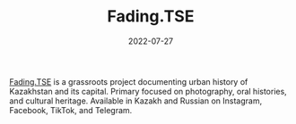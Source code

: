 ﻿---
title: "Fading.TSE"
linkTitle: "Fading.TSE"
contributor: ["Aizada Arystanbek"]
date: 2022-07-27
countries: ["Kazakhstan"]
category: ["Local NGO"]
tags: ["general NGO", "urban studies", "cultural heritage", "history", "instagram", "facebook", "tiktok", "telegram"]
date_start: []
date_end: []
data_type: ["qualitative", "narratives", "discourse", "visual", "archives"] 
language: ["Russian", "Kazakh"]
description: 
  Fading.TSE is a grassroots project documenting urban history of Kazakhstan and its capital.
---

[Fading.TSE](https://www.instagram.com/fading.tse/) is a grassroots project documenting urban history of Kazakhstan and its capital. Primary focused on photography, oral histories, and cultural heritage. Available in Kazakh and Russian on Instagram, Facebook, TikTok, and Telegram. 
